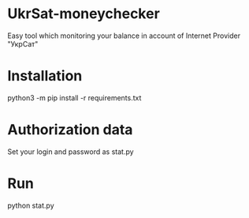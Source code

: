 # UkrSat-moneychecker
Easy tool which monitoring your balance in account of Internet Provider "УкрСат"

# Installation
python3 -m pip install -r requirements.txt

# Authorization data
Set your login and password as stat.py
# Run
python stat.py
